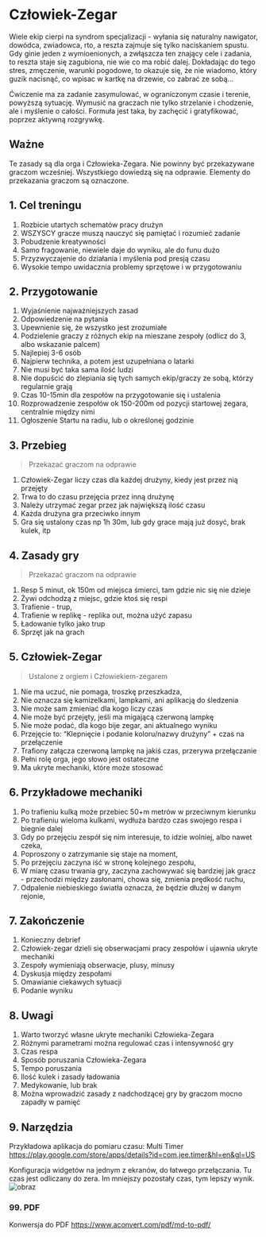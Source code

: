
# Człowiek-Zegar
Wiele ekip cierpi na syndrom specjalizacji - wyłania się naturalny nawigator, dowódca, zwiadowca, rto, a reszta zajmuje się tylko naciskaniem spustu. Gdy ginie jeden z wymioenionych, a zwłąszcza ten znający cele i zadania, to reszta staje się zagubiona, nie wie co ma robić dalej. Dokładając do tego stres, zmęczenie, warunki pogodowe, to okazuje się, że nie wiadomo, który guzik nacisnąć, co wpisac w kartkę na drzewie, co zabrać ze sobą... 

Ćwiczenie ma za zadanie zasymulować, w ograniczonym czasie i terenie, powyższą sytuację. Wymusić na graczach nie tylko strzelanie i chodzenie, ale i myślenie o całości. Formuła jest taka, by zachęcić i gratyfikować, poprzez aktywną rozgrywkę.

## Ważne
Te zasady są dla orga i Człowieka-Zegara. Nie powinny być przekazywane graczom wcześniej. Wszystkiego dowiedzą się na odprawie. Elementy do przekazania graczom są oznaczone.

## 1. Cel treningu
1. Rozbicie utartych schematów pracy drużyn
1. WSZYSCY gracze muszą nauczyć się pamiętać i rozumieć zadanie
1. Pobudzenie kreatywności
1. Samo fragowanie, niewiele daje do wyniku, ale do funu dużo
1. Przyzwyczajenie do działania i myślenia pod presją czasu
1. Wysokie tempo uwidacznia problemy sprzętowe i w przygotowaniu

## 2. Przygotowanie
1. Wyjaśnienie najważniejszych zasad
1. Odpowiedzenie na pytania
1. Upewnienie się, że wszystko jest zrozumiałe
1. Podzielenie graczy z różnych ekip na mieszane zespoły (odlicz do 3, albo wskazanie palcem)
1. Najlepiej 3-6 osób
1. Najpierw technika, a potem jest uzupełniana o latarki
1. Nie musi być taka sama ilość ludzi
2. Nie dopuścić do zlepiania się tych samych ekip/graczy ze sobą, którzy regularnie grają
3. Czas 10-15min dla zespołów na przygotowanie się i ustalenia
4. Rozprowadzenie zespołów ok 150-200m od pozycji startowej zegara, centralnie między nimi
5. Ogłoszenie Startu na radiu, lub o określonej godzinie

## 3. Przebieg 
> Przekazać graczom na odprawie
1. Człowiek-Zegar liczy czas dla każdej drużyny, kiedy jest przez nią przejęty
1. Trwa to do czasu przejęcia przez inną drużynę
1. Należy utrzymać zegar przez jak największą ilość czasu
1. Każda drużyna gra przeciwko innym
1. Gra się ustalony czas np 1h 30m, lub gdy grace mają już dosyć, brak kulek, itp

## 4. Zasady gry
> Przekazać graczom na odprawie
1. Resp 5 minut, ok 150m od miejsca śmierci, tam gdzie nic się nie dzieje
1. Żywi odchodzą z miejsc, gdzie ktoś się respi
1. Trafienie - trup, 
1. Trafienie w replikę - replika out, można użyć zapasu
1. Ładowanie tylko jako trup
1. Sprzęt jak na grach

## 5. Człowiek-Zegar
> Ustalone z orgiem i Człowiekiem-zegarem
1. Nie ma uczuć, nie pomaga, troszkę przeszkadza,
1. Nie oznacza się kamizelkami, lampkami, ani aplikacją do śledzenia
1. Nie może sam zmieniać dla kogo liczy czas
1. Nie może być przejęty, jeśli ma migającą czerwoną lampkę
1. Nie może podać, dla kogo bije zegar, ani aktualnego wyniku
1. Przejęcie to: “Klepnięcie i podanie koloru/nazwy drużyny” + czas na przełączenie
1. Trafiony załącza czerwoną lampkę na jakiś czas, przerywa przełączanie
1. Pełni rolę orga, jego słowo jest ostateczne
1. Ma ukryte mechaniki, które może stosować

## 6. Przykładowe mechaniki 
1. Po trafieniu kulką może przebiec 50+m metrów w przeciwnym kierunku
1. Po trafieniu wieloma kulkami, wydłuża bardzo czas swojego respa i biegnie dalej
1. Gdy po przejęciu zespół się nim interesuje, to idzie wolniej, albo nawet czeka,
1. Poproszony o zatrzymanie się staje na moment,
1. Po przejęciu zaczyna iść w stronę kolejnego zespołu,
1. W miarę czasu trwania gry, zaczyna zachowywać się bardziej jak gracz - przechodzi między zasłonami, chowa się, zmienia prędkość ruchu,
1. Odpalenie niebieskiego światła oznacza, że będzie dłużej w danym rejonie,

## 7. Zakończenie
1. Konieczny debrief
1. Człowiek-zegar dzieli się obserwacjami pracy zespołów i ujawnia ukryte mechaniki
1. Zespoły wymieniają obserwacje, plusy, minusy
1. Dyskusja między zespołami
1. Omawianie ciekawych sytuacji
1. Podanie wyniku

## 8. Uwagi
1. Warto tworzyć własne ukryte mechaniki Człowieka-Zegara
1. Różnymi parametrami można regulować czas i intensywność gry
1. Czas respa
1. Sposób poruszania Człowieka-Zegara
1. Tempo poruszania
1. Ilość kulek i zasady ładowania
1. Medykowanie, lub brak
1. Można wprowadzić zasady z nadchodzącej gry by graczom mocno zapadły w pamięć

## 9. Narzędzia
Przykładowa aplikacja do pomiaru czasu: Multi Timer 
https://play.google.com/store/apps/details?id=com.jee.timer&hl=en&gl=US

Konfiguracja widgetów na jednym z ekranów, do łatwego przełączania.
Tu czas jest odliczany do zera. Im mniejszy pozostały czas, tym lepszy wynik.
![obraz](https://github.com/wichur/scenariusze.asg/assets/11137221/a48bf653-6fc5-4fd1-b910-74c01a807c95)

### 99. PDF
Konwersja do PDF https://www.aconvert.com/pdf/md-to-pdf/
